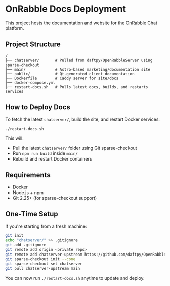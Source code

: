 # OnRabble Docs Deployment

This project hosts the documentation and website for the OnRabble Chat platform.

## Project Structure

```
/
├── chatserver/       # Pulled from daftpy/OpenRabbleServer using sparse-checkout
├── main/             # Astro-based marketing/documentation site
├── public/           # Qt-generated client documentation
├── Dockerfile        # Caddy server for site/docs
├── docker-compose.yml
├── restart-docs.sh   # Pulls latest docs, builds, and restarts services
```

## How to Deploy Docs

To fetch the latest `chatserver/`, build the site, and restart Docker services:

```bash
./restart-docs.sh
```

This will:
- Pull the latest `chatserver/` folder using Git sparse-checkout
- Run `npm run build` inside `main/`
- Rebuild and restart Docker containers

## Requirements

- Docker
- Node.js + npm
- Git 2.25+ (for sparse-checkout support)

## One-Time Setup

If you're starting from a fresh machine:

```bash
git init
echo "chatserver/" >> .gitignore
git add .gitignore
git remote add origin <private repo>
git remote add chatserver-upstream https://github.com/daftpy/OpenRabbleServer.git
git sparse-checkout init --cone
git sparse-checkout set chatserver
git pull chatserver-upstream main
```

You can now run `./restart-docs.sh` anytime to update and deploy.
